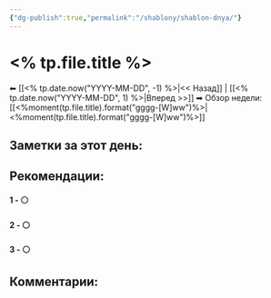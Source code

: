 ```yaml
---
{"dg-publish":true,"permalink":"/shablony/shablon-dnya/"}
---
```


# <% tp.file.title %>

⬅  [[<% tp.date.now("YYYY-MM-DD", -1) %>\|<<  Назад]] | [[<% tp.date.now("YYYY-MM-DD", 1) %>\|Вперед >>]]  ➡
Обзор недели: [[<%moment(tp.file.title).format("gggg-[W]ww")%>\|<%moment(tp.file.title).format("gggg-[W]ww")%>]]


## Заметки за этот день:



## Рекомендации:

#### 1 - ⚪ 

#### 2 - ⚪ 

#### 3 - ⚪ 


## Комментарии:
